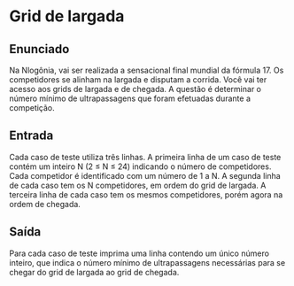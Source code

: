 # Grid de largada
## Enunciado
Na Nlogônia, vai ser realizada a sensacional final mundial da fórmula 17. Os competidores se alinham na largada e disputam a corrida. Você vai ter acesso aos grids de largada e de chegada. A questão é determinar o número mínimo de ultrapassagens que foram efetuadas durante a competição.
## Entrada
Cada caso de teste utiliza três linhas. A primeira linha de um caso de teste contém um inteiro N (2 ≤ N ≤ 24) indicando o número de competidores. Cada competidor é identificado com um número de 1 a N. A segunda linha de cada caso tem os N competidores, em ordem do grid de largada. A terceira linha de cada caso tem os mesmos competidores, porém agora na ordem de chegada.
## Saída
Para cada caso de teste imprima uma linha contendo um único número inteiro, que indica o número mínimo de ultrapassagens necessárias para se chegar do grid de largada ao grid de chegada.
